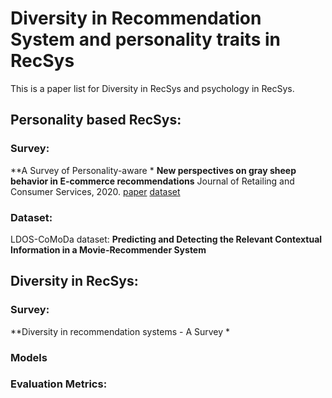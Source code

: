 # Diversity in Recommendation System and personality traits in RecSys
This is a paper list for Diversity in RecSys and psychology in RecSys.

## Personality based RecSys:
### Survey:
**A Survey of Personality-aware *
**New perspectives on gray sheep behavior in E-commerce recommendations** Journal of Retailing and Consumer Services, 2020. [paper](https://www.aclweb.org/anthology/D19-1172.pdf) [dataset](https://github.com/msra-nlc/MSParS_V2.0)
### Dataset:
LDOS-CoMoDa dataset: 
**Predicting and Detecting the Relevant Contextual Information in a Movie-Recommender System**




## Diversity in RecSys:
### Survey:
**Diversity in recommendation systems - A Survey *
### Models
### Evaluation Metrics: 





   
 
